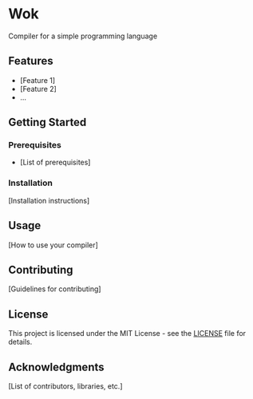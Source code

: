 # Wok

Compiler for a simple programming language

## Features

- [Feature 1]
- [Feature 2]
- ...

## Getting Started

### Prerequisites

- [List of prerequisites]

### Installation

[Installation instructions]

## Usage

[How to use your compiler]

## Contributing

[Guidelines for contributing]

## License

This project is licensed under the MIT License - see the [LICENSE](LICENSE) file for details.

## Acknowledgments

[List of contributors, libraries, etc.]
